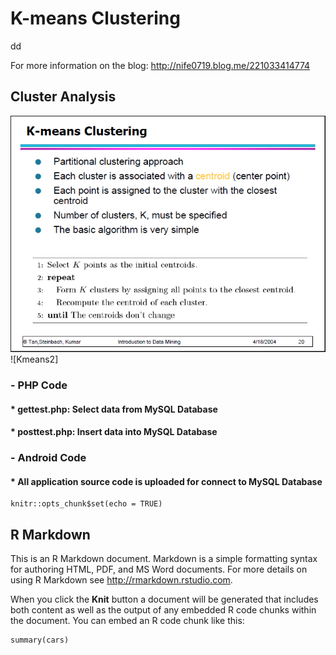 # K-means Clustering
dd

For more information on the blog: http://nife0719.blog.me/221033414774 

## Cluster Analysis
![Kmeans1]
![Kmeans2]

[Kmeans1]: Kmeans_1.png
[Kmeans1]: Kmeans_2.png



### - PHP Code
#### * gettest.php: Select data from MySQL Database
#### * posttest.php: Insert data into MySQL Database

### - Android Code
#### * All application source code is uploaded for connect to MySQL Database


```{r setup, include=FALSE}
knitr::opts_chunk$set(echo = TRUE)
```

## R Markdown

This is an R Markdown document. Markdown is a simple formatting syntax for authoring HTML, PDF, and MS Word documents. For more details on using R Markdown see <http://rmarkdown.rstudio.com>.

When you click the **Knit** button a document will be generated that includes both content as well as the output of any embedded R code chunks within the document. You can embed an R code chunk like this:

```{r cars}
summary(cars)
```
